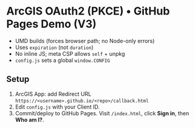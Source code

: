 # ArcGIS OAuth2 (PKCE) • GitHub Pages Demo (V3)
- UMD builds (forces browser path; no Node-only errors)
- Uses `expiration` (not `duration`)
- No inline JS; meta CSP allows `self` + unpkg
- `config.js` sets a global `window.CONFIG`

## Setup
1) ArcGIS App: add Redirect URL `https://<username>.github.io/<repo>/callback.html`
2) Edit `config.js` with your Client ID.
3) Commit/deploy to GitHub Pages. Visit `/index.html`, click **Sign in**, then **Who am I?**.
